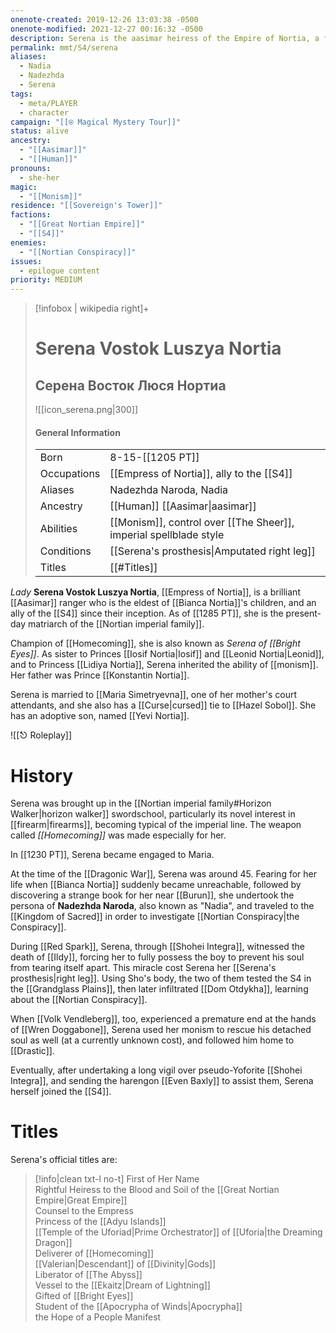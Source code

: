 ```yaml
---
onenote-created: 2019-12-26 13:03:38 -0500
onenote-modified: 2021-12-27 00:16:32 -0500
description: Serena is the aasimar heiress of the Empire of Nortia, a formidable warrior who uses a combination of rifle-axe and storm magic.
permalink: mmt/S4/serena
aliases:
  - Nadia
  - Nadezhda
  - Serena
tags:
  - meta/PLAYER
  - character
campaign: "[[⍟ Magical Mystery Tour]]"
status: alive
ancestry:
  - "[[Aasimar]]"
  - "[[Human]]"
pronouns:
  - she-her
magic:
  - "[[Monism]]"
residence: "[[Sovereign's Tower]]"
factions:
  - "[[Great Nortian Empire]]"
  - "[[S4]]"
enemies:
  - "[[Nortian Conspiracy]]"
issues:
  - epilogue content
priority: MEDIUM
---
```

>[!infobox | wikipedia right]+
># Serena Vostok Luszya Nortia
>## Серена Восток Люся Нортиа
>![[icon_serena.png|300]]
>#### General Information
>| | | 
>| --- | --- |
>| Born | 8-15-[[1205 PT]] |
>| Occupations | [[Empress of Nortia]], ally to the [[S4]] |
>| Aliases | Nadezhda Naroda, Nadia |
>| Ancestry | [[Human]] [[Aasimar\|aasimar]] |
>| Abilities | [[Monism]], control over [[The Sheer]], imperial spellblade style |
>| Conditions | [[Serena's prosthesis\|Amputated right leg]] |
>| Titles | [[#Titles]] |

*Lady* **Serena Vostok Luszya Nortia**, [[Empress of Nortia]], is a brilliant [[Aasimar]] ranger who is the eldest of [[Bianca Nortia]]'s children, and an ally of the [[S4]] since their inception. As of [[1285 PT]], she is the present-day matriarch of the [[Nortian imperial family]].

Champion of [[Homecoming]], she is also known as *Serena of [[Bright Eyes]]*. As sister to Princes [[Iosif Nortia|Iosif]] and [[Leonid Nortia|Leonid]], and to Princess [[Lidiya Nortia]], Serena inherited the ability of [[monism]]. Her father was Prince [[Konstantin Nortia]].

Serena is married to [[Maria Simetryevna]], one of her mother's court attendants, and she also has a [[Curse|cursed]] tie to [[Hazel Sobol]]. She has an adoptive son, named [[Yevi Nortia]].



![[⎋ Roleplay]]
# History
Serena was brought up in the [[Nortian imperial family#Horizon Walker|horizon walker]] swordschool, particularly its novel interest in [[firearm|firearms]], becoming typical of the imperial line. The weapon called *[[Homecoming]]* was made especially for her.

In [[1230 PT]], Serena became engaged to Maria.

At the time of the [[Dragonic War]], Serena was around 45. Fearing for her life when [[Bianca Nortia]] suddenly became unreachable, followed by discovering a strange book for her near [[Burun]], she undertook the persona of **Nadezhda Naroda**, also known as "Nadia", and traveled to the [[Kingdom of Sacred]] in order to investigate [[Nortian Conspiracy|the Conspiracy]]. 

During [[Red Spark]], Serena, through [[Shohei Integra]], witnessed the death of [[Ildy]], forcing her to fully possess the boy to prevent his soul from tearing itself apart. This miracle cost Serena her [[Serena's prosthesis|right leg]]. Using Sho's body, the two of them tested the S4 in the [[Grandglass Plains]], then later infiltrated [[Dom Otdykha]], learning about the [[Nortian Conspiracy]].

When [[Volk Vendleberg]], too, experienced a premature end at the hands of [[Wren Doggabone]], Serena used her monism to rescue his detached soul as well (at a currently unknown cost), and followed him home to [[Drastic]].

Eventually, after undertaking a long vigil over pseudo-Yoforite [[Shohei Integra]], and sending the harengon [[Even Baxly]] to assist them, Serena herself joined the [[S4]].

# Titles
Serena's official titles are:
>[!info|clean txt-l no-t]
First of Her Name<br>Rightful Heiress to the Blood and Soil of the [[Great Nortian Empire\|Great Empire]]<br>Counsel to the Empress<br>Princess of the [[Adyu Islands]]<br>[[Temple of the Uforiad\|Prime Orchestrator]] of [[Uforia\|the Dreaming Dragon]]<br>Deliverer of [[Homecoming]]<br>[[Valerian\|Descendant]] of [[Divinity\|Gods]]<br>Liberator of [[The Abyss]]<br>Vessel to the [[Ekaitz\|Dream of Lightning]]<br>Gifted of [[Bright Eyes]]<br>Student of the [[Apocrypha of Winds\|Apocrypha]]<br>the Hope of a People Manifest</small>
